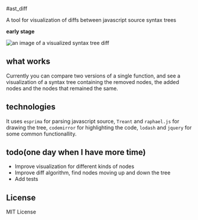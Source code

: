 #ast_diff

A tool for visualization of diffs between javascript source syntax trees

**early stage**

![an image of a visualized syntax tree diff](http://i.imgur.com/tPKdSMX.png)

## what works

Currently you can compare two versions of a single function, and see a visualization of a syntax tree containing the removed nodes, the added nodes and the nodes that remained the same. 

## technologies

It uses `esprima` for parsing javascript source, `Treant` and `raphael.js` for drawing the tree, `codemirror` for highlighting the code, `lodash` and `jquery` for some common functionallity.

## todo(one day when I have more time)

* Improve visualization for different kinds of nodes
* Improve diff algorithm, find nodes moving up and down the tree
* Add tests

## License

MIT License
